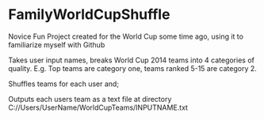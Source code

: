 FamilyWorldCupShuffle
=====================

Novice Fun Project created for the World Cup some time ago, using it to familiarize myself with Github

Takes user input names, breaks World Cup 2014 teams into 4 categories of quality.
E.g. Top teams are category one, teams ranked 5-15 are category 2.

Shuffles teams for each user and;

Outputs each users team as a text file at directory C://Users/UserName/WorldCupTeams/INPUTNAME.txt
